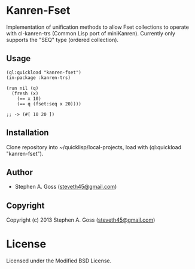 # Kanren-Fset

Implementation of unification methods to allow Fset collections to
operate with cl-kanren-trs (Common Lisp port of miniKanren). Currently
only supports the "SEQ" type (ordered collection).

## Usage

```common-lisp
(ql:quickload "kanren-fset")
(in-package :kanren-trs)

(run nil (q)
  (fresh (x)
    (== x 10)
    (== q (fset:seq x 20))))

;; -> (#[ 10 20 ])
```

## Installation

Clone repository into ~/quicklisp/local-projects, load with
(ql:quickload "kanren-fset").

## Author

* Stephen A. Goss (steveth45@gmail.com)

## Copyright

Copyright (c) 2013 Stephen A. Goss (steveth45@gmail.com)

# License

Licensed under the Modified BSD License.

